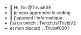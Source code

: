 - 👋 Hi, I’m @TrivixEXE
- 👀 je veux apprendre le coding
- 🌱 j'apprend l'informatique 
- j'ai un twitch : Twitch.tv/TrivixV2
- et mon discord : .Trivix#0001
